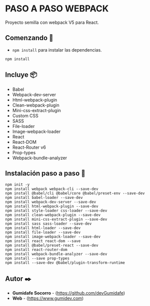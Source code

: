 # PASO A PASO WEBPACK

Proyecto semilla con webpack V5 para React.

## Comenzando 🚀

- `npm install` para instalar las dependencias.

```
npm install
```

## Incluye 📦

- Babel
- Webpack-dev-server
- Html-webpack-plugin
- Clean-webpack-plugin
- Mini-css-extract-plugin
- Custom CSS
- SASS
- File-loader
- Image-webpack-loader
- React
- React-DOM
- React-Router v6
- Prop-types
- Webpack-bundle-analyzer

## Instalación paso a paso 🔧

```
npm init -y
npm install webpack webpack-cli --save-dev
npm install @babel/cli @babel/core @babel/preset-env --save-dev
npm install babel-loader --save-dev
npm install webpack-dev-server --save-dev
npm install html-webpack-plugin --save-dev
npm install style-loader css-loader --save-dev
npm install clean-webpack-plugin --save-dev
npm install mini-css-extract-plugin --save-dev
npm install sass sass-loader --save-dev
npm install html-loader --save-dev
npm install file-loader --save-dev
npm install image-webpack-loader --save-dev
npm install react react-dom --save
npm install @babel/preset-react --save-dev
npm install react-router-dom
npm install webpack-bundle-analyzer --save-dev
npm install --save prop-types
npm install --save-dev @babel/plugin-transform-runtime
```

## Autor ✒️

- **Gumidafe Socorro** - (https://github.com/devGumidafe)
- **Web** - (https://www.gumidev.com)
